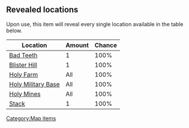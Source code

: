 ## Revealed locations

Upon use, this item will reveal every single location available in the
table below.

| Location                                            | Amount | Chance |
|-----------------------------------------------------|--------|--------|
| [Bad Teeth](Bad_Teeth.md "wikilink")                   | 1      | 100%   |
| [Blister Hill](Blister_Hill.md "wikilink")             | 1      | 100%   |
| [Holy Farm](Holy_Farm.md "wikilink")                   | All    | 100%   |
| [Holy Military Base](Holy_Military_Base.md "wikilink") | All    | 100%   |
| [Holy Mines](Holy_Mines.md "wikilink")                 | All    | 100%   |
| [Stack](Stack.md "wikilink")                           | 1      | 100%   |

[Category:Map items](Category:Map_items "wikilink")